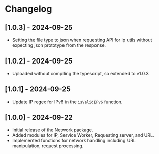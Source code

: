 # Changelog

## [1.0.3] - 2024-09-25
- Setting the file type to json when requesting API for ip utils without expecting json prototype from the response.

## [1.0.2] - 2024-09-25
- Uploaded without compiling the typescript, so extended to v1.0.3

## [1.0.1] - 2024-09-25
- Update IP regex for IPv6 in the `isValidIPv6` function.

## [1.0.0] - 2024-09-22
- Initial release of the Network package.
- Added modules for IP, Service Worker, Requesting server, and URL.
- Implemented functions for network handling including URL manipulation, request processing.